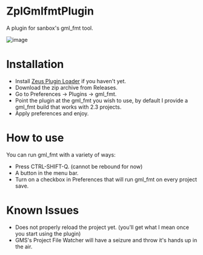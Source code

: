 # ZplGmlfmtPlugin

A plugin for sanbox's gml_fmt tool.

![image](https://user-images.githubusercontent.com/33228822/124254856-f1717080-db42-11eb-9574-f5946af334b8.png)

# Installation
- Install [Zeus Plugin Loader](https://github.com/ZeusPlugins/ZeusPluginLoader) if you haven't yet.
- Download the zip archive from Releases.
- Go to Preferences -> Plugins -> gml_fmt.
- Point the plugin at the gml_fmt you wish to use, by default I provide a gml_fmt build that works with 2.3 projects.
- Apply preferences and enjoy.

# How to use
You can run gml_fmt with a variety of ways:
- Press CTRL-SHIFT-Q. (cannot be rebound for now)
- A button in the menu bar.
- Turn on a checkbox in Preferences that will run gml_fmt on every project save.

# Known Issues
- Does not properly reload the project yet. (you'll get what I mean once you start using the plugin)
- GMS's Project File Watcher will have a seizure and throw it's hands up in the air.
